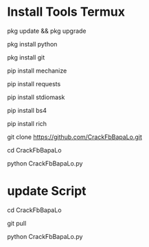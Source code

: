 # Install Tools Termux 

pkg update && pkg upgrade

pkg install python

pkg install git

pip install mechanize 

pip install requests

pip install stdiomask

pip install bs4

pip install rich

git clone https://github.com/CrackFbBapaLo.git

cd CrackFbBapaLo

python CrackFbBapaLo.py

# update Script

cd CrackFbBapaLo

git pull

python CrackFbBapaLo.py

